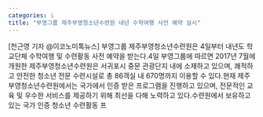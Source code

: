```yaml
---
categories: i
title: "부영그룹 제주부영청소년수련원 내년 수학여행 사전 예약 실시"
---
```

[천근영 기자 @이코노미톡뉴스] 부영그룹 제주부영청소년수련원은 4일부터 내년도 학교단체 수학여행 및 수련활동 사전 예약을 받는다.4일 부영그룹에 따르면 2017년 7월에 개원한 제주부영청소년수련원은 서귀포시 중문 관광단지 내에 소재하고 있으며, 쾌적하고 안전한 청소년 전문 수련시설로 총 86객실 내 670명까지 이용할 수 있다.현재 제주부영청소년수련원에서는 국가에서 인증 받은 프로그램을 진행하고 있으며, 전문적인 교육 및 우수한 서비스를 제공하기 위해 최선을 다해 노력하고 있다.수련원에서 보유하고 있는 국가 인증 청소년 수련활동 프